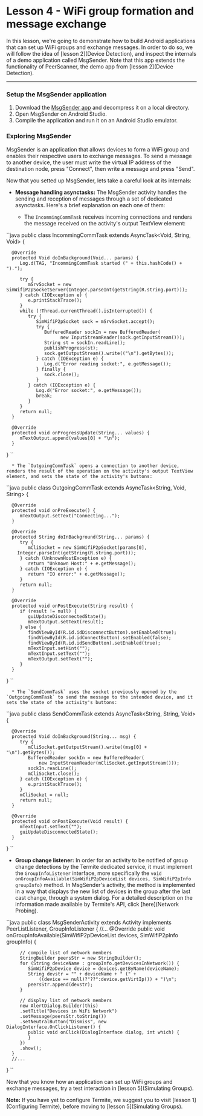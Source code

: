# Lesson 4 - WiFi group formation and message exchange
In this lesson, we're going to demonstrate how to build Android applications that can set up WiFi groups and exchange messages. In order to do so, we will follow the idea of [lesson 2](Device Detection), and inspect the internals of a demo application called MsgSender. Note that this app extends the functionality of PeerScanner, the demo app from [lesson 2](Device Detection).

***

### Setup the MsgSender application
1. Download the [MsgSender app](http://www.gsd.inesc-id.pt/~wiki/courses/cmu1516/lab04/Termite-WifiP2P-MsgSender-20160329.tgz) and decompress it on a local directory.
2. Open MsgSender on Android Studio.
3. Compile the application and run it on an Android Studio emulator.

### Exploring MsgSender
MsgSender is an application that allows devices to form a WiFi group and enables their respective users to exchange messages. To send a message to another device, the user must write the virtual IP address of the destination node, press "Connect", then write a message and press "Send".

Now that you setted up MsgSender, lets take a careful look at its internals:

   * **Message handling asynctasks:** The MsgSender activity handles the sending and reception of messages through a set of dedicated asynctasks. Here's a brief explanation on each one of them:

      * The `IncommingCommTask` receives incoming connections and renders the message received on the activity's output TextView element:
      
   ``java
   public class IncommingCommTask extends AsyncTask<Void, String, Void> {

      @Override
      protected Void doInBackground(Void... params) {			
         Log.d(TAG, "IncommingCommTask started (" + this.hashCode() + ").");

         try {
            mSrvSocket = new SimWifiP2pSocketServer(Integer.parseInt(getString(R.string.port)));
         } catch (IOException e) {
            e.printStackTrace();
         }
         while (!Thread.currentThread().isInterrupted()) {
            try {
               SimWifiP2pSocket sock = mSrvSocket.accept();
               try {
                  BufferedReader sockIn = new BufferedReader(
                        new InputStreamReader(sock.getInputStream()));
                  String st = sockIn.readLine();
                  publishProgress(st);
                  sock.getOutputStream().write(("\n").getBytes());
               } catch (IOException e) {
                  Log.d("Error reading socket:", e.getMessage());
               } finally {
                  sock.close();
               }
            } catch (IOException e) {
               Log.d("Error socket:", e.getMessage());
               break;
            }
         }
         return null;
      }

      @Override
      protected void onProgressUpdate(String... values) {
         mTextOutput.append(values[0] + "\n");
      }
   }
   ``

      * The `OutgoingCommTask` opens a connection to another device, renders the result of the operation on the activity's output TextView element, and sets the state of the activity's buttons:
      
   ``java
   public class OutgoingCommTask extends AsyncTask<String, Void, String> {

      @Override
      protected void onPreExecute() {
         mTextOutput.setText("Connecting...");
      }

      @Override
      protected String doInBackground(String... params) {
         try {
            mCliSocket = new SimWifiP2pSocket(params[0],
		Integer.parseInt(getString(R.string.port)));
         } catch (UnknownHostException e) {
            return "Unknown Host:" + e.getMessage();
         } catch (IOException e) {
            return "IO error:" + e.getMessage();
         }
         return null;
      }

      @Override
      protected void onPostExecute(String result) {
         if (result != null) {
            guiUpdateDisconnectedState();
            mTextOutput.setText(result);
         } else {
            findViewById(R.id.idDisconnectButton).setEnabled(true);
            findViewById(R.id.idConnectButton).setEnabled(false);
            findViewById(R.id.idSendButton).setEnabled(true);
            mTextInput.setHint("");
            mTextInput.setText("");
            mTextOutput.setText("");
         }
      }
   }
   ``

      * The `SendCommTask` uses the socket previously opened by the `OutgoingCommTask` to send the message to the intended device, and it sets the state of the activity's buttons:
      
   ``java
   public class SendCommTask extends AsyncTask<String, String, Void> {

      @Override
      protected Void doInBackground(String... msg) {
         try {
            mCliSocket.getOutputStream().write((msg[0] + "\n").getBytes());
            BufferedReader sockIn = new BufferedReader(
                new InputStreamReader(mCliSocket.getInputStream()));
            sockIn.readLine();
            mCliSocket.close();
         } catch (IOException e) {
            e.printStackTrace();
         }
         mCliSocket = null;
         return null;
      }

      @Override
      protected void onPostExecute(Void result) {
         mTextInput.setText("");
         guiUpdateDisconnectedState();
      }
   }
   ``

   * **Group change listener:** In order for an activity to be notified of group change detections by the Termite dedicated service, it must implement the `GroupInfoListener` interface, more specifically the `void onGroupInfoAvailable(SimWifiP2pDeviceList devices, SimWifiP2pInfo groupInfo)` method. In MsgSender's activity, the method is implemented in a way that displays the new list of devices in the group after the last cast change, through a system dialog. For a detailed description on the information made available by Termite's API, click [here](Network Probing).
   
   ``java
   public class MsgSenderActivity extends Activity implements PeerListListener, GroupInfoListener {
      //...
      @Override
      public void onGroupInfoAvailable(SimWifiP2pDeviceList devices, SimWifiP2pInfo groupInfo) {
		
         // compile list of network members
         StringBuilder peersStr = new StringBuilder();
         for (String deviceName : groupInfo.getDevicesInNetwork()) {
            SimWifiP2pDevice device = devices.getByName(deviceName);
            String devstr = "" + deviceName + " (" + 
                ((device == null)?"??":device.getVirtIp()) + ")\n";
            peersStr.append(devstr);
         }

         // display list of network members
         new AlertDialog.Builder(this)
         .setTitle("Devices in WiFi Network")
         .setMessage(peersStr.toString())
         .setNeutralButton("Dismiss", new DialogInterface.OnClickListener() {
            public void onClick(DialogInterface dialog, int which) { 
            }
         })
         .show();
      }
      //...
   }
   ``

Now that you know how an application can set up WiFi groups and exchange messages, try a test interaction in [lesson 5](Simulating Groups).

**Note:** If you have yet to configure Termite, we suggest you to visit [lesson 1](Configuring Termite), before moving to [lesson 5](Simulating Groups).
